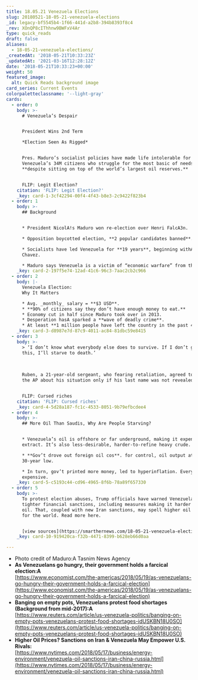 ```yaml
---
title: 18.05.21 Venezuela Elections
slug: 20180521-18-05-21-venezuela-elections
_id: legacy-bf5545b4-1f66-441d-a2b8-394b8393f8c4
_rev: XOnQP8cIThhnw9BWFxV4Ar
type: quick_reads
draft: false
aliases:
  - 18-05-21-venezuela-elections/
_createdAt: '2018-05-21T10:33:23Z'
_updatedAt: '2021-03-16T12:28:12Z'
date: '2018-05-21T10:33:23+00:00'
weight: 50
featured_image:
  alt: Quick Reads background image
card_series: Current Events
colorpaletteclassname: '--light-gray'
cards:
  - order: 0
    body: >-
      # Venezuela’s Despair


      President Wins 2nd Term  

      *Election Seen As Rigged*


      Pres. Maduro’s socialist policies have made life intolerable for most ofA
      Venezuela’s 34M citizens who struggle for the most basic of needs –
      **despite sitting on top of the world’s largest oil reserves.**


      FLIP: Legit Election?
    citation: 'FLIP: Legit Election?'
    _key: card-1-3cf42294-00f4-4f43-b8e3-2c9422f823b4
  - order: 1
    body: >-
      ## Background


      * President NicolA!s Maduro won re-election over Henri FalcA3n.

      * Opposition boycotted election, **2 popular candidates banned**.

      * Socialists have led Venezuela for **19 years**, beginning withA Hugo
      Chavez.

      * Maduro says Venezuela is a victim of “economic warfare” from the U.S.
    _key: card-2-197f5e74-12ad-41c6-96c3-7aac2cb2c966
  - order: 2
    body: |-
      Venezuela Election:  
      Why It Matters

      * Avg. _monthly_ salary = **$3 USD**.
      * **90% of citizens say they don’t have enough money to eat.**
      * Economy cut in half since Maduro took over in 2013.
      * Desperation hasA sparked a **wave of deadly crime**.
      * At least **1 million people have left the country in the past 4 years**.
    _key: card-3-d8987e7d-87c9-4011-ac84-81dbc59e8415
  - order: 3
    body: >-
      > ‘I don’t know what everybody else does to survive. If I don’t get out of
      this, I’ll starve to death.’  
        
        
        
      Ruben, a 21-year-old sergeant, who fearing retaliation, agreed to speak to
      the AP about his situation only if his last name was not revealed.


      FLIP: Cursed riches
    citation: 'FLIP: Cursed riches'
    _key: card-4-5d28a187-fc1c-4533-8051-9b79efbcdee4
  - order: 4
    body: >-
      ## More Oil Than Saudis, Why Are People Starving?


      * Venezuela’s oil is offshore or far underground, making it expensive to
      extract. It’s also less-desirable, harder-to-refine heavy crude.

      * **Gov’t drove out foreign oil cos**. for control, oil output at a
      30-year low.

      * In turn, gov’t printed more money, led to hyperinflation. Everything =
      expensive.
    _key: card-5-c5193c44-cd96-4965-8f6b-78a89f657330
  - order: 5
    body: >-
      To protest election abuses, Trump officials have warned Venezuela may face
      tighter financial sanctions, including measures making it harder to export
      oil. That, coupled with new Iran sanctions, may spell higher oil prices
      for the world. Read more here.


      [view sources](https://smarthernews.com/18-05-21-venezuela-elections/)
    _key: card-10-919420ca-f32b-4471-8399-b628eb66d0aa

---
```

* Photo credit of Maduro:A Tasnim News Agency
* **As Venezuelans go hungry, their government holds a farcical election:A**  
[https://www.economist.com/the-americas/2018/05/19/as-venezuelans-go-hungry-their-government-holds-a-farcical-election](https://www.economist.com/the-americas/2018/05/19/as-venezuelans-go-hungry-their-government-holds-a-farcical-election)
* **Banging on empty pots, Venezuelans protest food shortages (Background from mid-2017):A**  
[https://www.reuters.com/article/us-venezuela-politics/banging-on-empty-pots-venezuelans-protest-food-shortages-idUSKBN18U0SO](https://www.reuters.com/article/us-venezuela-politics/banging-on-empty-pots-venezuelans-protest-food-shortages-idUSKBN18U0SO)
* **Higher Oil Prices? Sanctions on Iran & Venezuela May Empower U.S. Rivals:**  
[https://www.nytimes.com/2018/05/17/business/energy-environment/venezuela-oil-sanctions-iran-china-russia.html](https://www.nytimes.com/2018/05/17/business/energy-environment/venezuela-oil-sanctions-iran-china-russia.html)